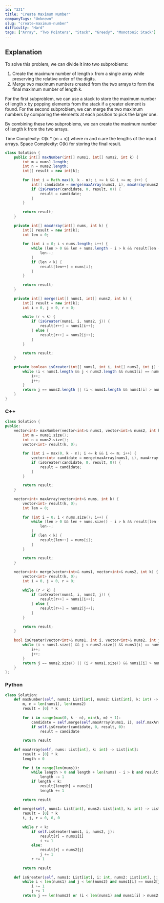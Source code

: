 ```yaml
---
id: "321"
title: "Create Maximum Number"
companyTags: "Unknown"
slug: "create-maximum-number"
difficulty: "Hard"
tags: ["Array", "Two Pointers", "Stack", "Greedy", "Monotonic Stack"]
---
```


## Explanation
To solve this problem, we can divide it into two subproblems:
1. Create the maximum number of length x from a single array while preserving the relative order of the digits.
2. Merge two maximum numbers created from the two arrays to form the final maximum number of length k.

For the first subproblem, we can use a stack to store the maximum number of length x by popping elements from the stack if a greater element is found. For the second subproblem, we can merge the two maximum numbers by comparing the elements at each position to pick the larger one.

By combining these two subproblems, we can create the maximum number of length k from the two arrays.

Time Complexity: O(k * (m + n)) where m and n are the lengths of the input arrays.
Space Complexity: O(k) for storing the final result.
```java
class Solution {
    public int[] maxNumber(int[] nums1, int[] nums2, int k) {
        int m = nums1.length;
        int n = nums2.length;
        int[] result = new int[k];
        
        for (int i = Math.max(0, k - n); i <= k && i <= m; i++) {
            int[] candidate = merge(maxArray(nums1, i), maxArray(nums2, k - i), k);
            if (isGreater(candidate, 0, result, 0)) {
                result = candidate;
            }
        }
        
        return result;
    }
    
    private int[] maxArray(int[] nums, int k) {
        int[] result = new int[k];
        int len = 0;
        
        for (int i = 0; i < nums.length; i++) {
            while (len > 0 && len + nums.length - i > k && result[len - 1] < nums[i]) {
                len--;
            }
            if (len < k) {
                result[len++] = nums[i];
            }
        }
        
        return result;
    }
    
    private int[] merge(int[] nums1, int[] nums2, int k) {
        int[] result = new int[k];
        int i = 0, j = 0, r = 0;
        
        while (r < k) {
            if (isGreater(nums1, i, nums2, j)) {
                result[r++] = nums1[i++];
            } else {
                result[r++] = nums2[j++];
            }
        }
        
        return result;
    }
    
    private boolean isGreater(int[] nums1, int i, int[] nums2, int j) {
        while (i < nums1.length && j < nums2.length && nums1[i] == nums2[j]) {
            i++;
            j++;
        }
        return j == nums2.length || (i < nums1.length && nums1[i] > nums2[j]);
    }
}
```

### C++
```cpp
class Solution {
public:
    vector<int> maxNumber(vector<int>& nums1, vector<int>& nums2, int k) {
        int m = nums1.size();
        int n = nums2.size();
        vector<int> result(k, 0);
        
        for (int i = max(0, k - n); i <= k && i <= m; i++) {
            vector<int> candidate = merge(maxArray(nums1, i), maxArray(nums2, k - i), k);
            if (isGreater(candidate, 0, result, 0)) {
                result = candidate;
            }
        }
        
        return result;
    }
    
    vector<int> maxArray(vector<int>& nums, int k) {
        vector<int> result(k, 0);
        int len = 0;
        
        for (int i = 0; i < nums.size(); i++) {
            while (len > 0 && len + nums.size() - i > k && result[len - 1] < nums[i]) {
                len--;
            }
            if (len < k) {
                result[len++] = nums[i];
            }
        }
        
        return result;
    }
    
    vector<int> merge(vector<int>& nums1, vector<int>& nums2, int k) {
        vector<int> result(k, 0);
        int i = 0, j = 0, r = 0;
        
        while (r < k) {
            if (isGreater(nums1, i, nums2, j)) {
                result[r++] = nums1[i++];
            } else {
                result[r++] = nums2[j++];
            }
        }
        
        return result;
    }
    
    bool isGreater(vector<int>& nums1, int i, vector<int>& nums2, int j) {
        while (i < nums1.size() && j < nums2.size() && nums1[i] == nums2[j]) {
            i++;
            j++;
        }
        return j == nums2.size() || (i < nums1.size() && nums1[i] > nums2[j]);
    }
};
```

### Python
```python
class Solution:
    def maxNumber(self, nums1: List[int], nums2: List[int], k: int) -> List[int]:
        m, n = len(nums1), len(nums2)
        result = [0] * k
        
        for i in range(max(0, k - n), min(k, m) + 1):
            candidate = self.merge(self.maxArray(nums1, i), self.maxArray(nums2, k - i), k)
            if self.isGreater(candidate, 0, result, 0):
                result = candidate
        
        return result
    
    def maxArray(self, nums: List[int], k: int) -> List[int]:
        result = [0] * k
        length = 0
        
        for i in range(len(nums)):
            while length > 0 and length + len(nums) - i > k and result[length - 1] < nums[i]:
                length -= 1
            if length < k:
                result[length] = nums[i]
                length += 1
        
        return result
    
    def merge(self, nums1: List[int], nums2: List[int], k: int) -> List[int]:
        result = [0] * k
        i, j, r = 0, 0, 0
        
        while r < k:
            if self.isGreater(nums1, i, nums2, j):
                result[r] = nums1[i]
                i += 1
            else:
                result[r] = nums2[j]
                j += 1
            r += 1
        
        return result
    
    def isGreater(self, nums1: List[int], i: int, nums2: List[int], j: int) -> bool:
        while i < len(nums1) and j < len(nums2) and nums1[i] == nums2[j]:
            i += 1
            j += 1
        return j == len(nums2) or (i < len(nums1) and nums1[i] > nums2[j])
```